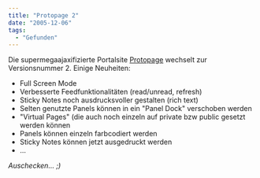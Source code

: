 ```yaml
---
title: "Protopage 2"
date: "2005-12-06"
tags:
  - "Gefunden"
---
```


Die supermegaajaxifizierte Portalsite [Protopage](http://www.protopage.com) wechselt zur Versionsnummer 2. Einige Neuheiten:

- Full Screen Mode
- Verbesserte Feedfunktionalitäten (read/unread, refresh)
- Sticky Notes noch ausdrucksvoller gestalten (rich text)
- Selten genutzte Panels können in ein "Panel Dock" verschoben werden
- "Virtual Pages" (die auch noch einzeln auf private bzw public gesetzt werden können
- Panels können einzeln farbcodiert werden
- Sticky Notes können jetzt ausgedruckt werden
- ...

_Auschecken... ;)_
